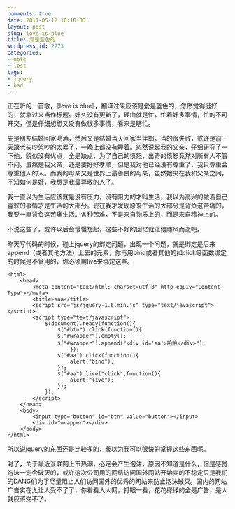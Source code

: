 ```yaml
---
comments: true
date: 2011-05-12 10:18:03
layout: post
slug: love-is-blue
title: 爱是蓝色的
wordpress_id: 2273
categories:
- note
- lost
tags:
- jquery
- bad
---
```


正在听的一首歌，《love is blue》，翻译过来应该是爱是蓝色的，忽然觉得挺好的，就拿过来当作标题。好久没有更新了，理由就是忙，忙着好多事情，忙的不可开交，但是仔细想想又没有做很多事情，看来是瞎忙。

先是朋友结婚回家喝酒，然后又是结婚当天回家当伴郎，当的很失败，或许是前一天跟老头吵架吵的太累了，一晚上都没有睡着。忽然说起我的父亲，仔细研究了一下他，貌似没有优点，全是缺点，为了自己的愤怒，出奇的愤怒竟然对所有人不管不问。虽然是我父亲，还是要好好孝顺，但是我对他已经没有尊重了，我只尊重会尊重他人的人。而我的母亲又是世界上最善良的母亲，虽然她夹在我和父亲之间，不知如何是好，我想是我最尊敬的人了。



我一直以为生活应该就是没有压力，没有阻力的才叫生活，我以为高兴的做着自己喜欢的事情才是生活的大部分。现在我才发现原来生活的大部分是背负这苦痛的，我要一直背负这苦痛生活。各种苦难，不是来自物质上的，而是来自精神上的。

不说这些了，或许以后会慢慢想起，这些不好的回忆就让他随风而逝吧。



昨天写代码的时候，碰上jquery的绑定问题，出现一个问题，就是绑定是后来append（或者其他方法）上去的元素，你再用bind或者其他的如click等函数绑定的时候是不管用的，你必须用live来绑定这些。


    
    
    
    <html>
    	<head>
    		<meta content="text/html; charset=utf-8" http-equiv="Content-Type"></meta>
    		<title>aaa</title>
    		<script src="js/jquery-1.6.min.js" type="text/javascript"></script>
    		<script type="text/javascript">
    			$(document).ready(function(){
    				$("#btn").click(function(){
    				$("#wrapper").empty();
    				$("#wrapper").append("<div id='aa'>哈哈</div>");
    					});
    				$("#aa").click(function(){
    					alert("bind");
    				});
    				$("#aa").live("click",function(){
    					alert("live");
    				});
    			});
    		</script>
    	</head>
    	<body>
    		<input type="button" id="btn" value="button"></input>
    		<div id="wrapper"></div>	
    	</body>
    </html>
    



所以说jquery的东西还是比较多的，我以为我可以很快的掌握这些东西呢。

对了，关于最近互联网上市热潮，必定会产生泡沫，原因不知道是什么，但是感觉泡沫一定会破灭的，或许这次公司用的网络访问国外网站开始变的不稳定只是我们的DANG们为了尽量阻止人们访问国外的优秀的网站来防止泡沫破灭。国内的网站广告实在太让人受不了了，你看看人人网，打眼一看，花花绿绿的全是广告，是人就应该受不了。

